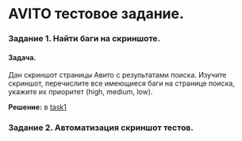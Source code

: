 # AVITO тестовое задание.
### Задание 1. Найти баги на скриншоте.
#### Задача.
Дан скриншот страницы Авито с результатами поиска. Изучите скриншот, перечислите все имеющиеся баги на странице поиска, укажите их приоритет (high, medium, low).

**Решение:** в  [task1](./task1/task1.md)

### Задание 2. Автоматизация скриншот тестов.